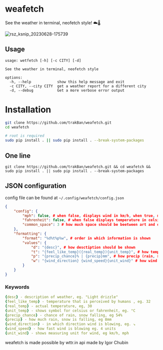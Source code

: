 # weafetch
See the weather in terminal, neofetch style! ☁️🌡️

![rsz_ksnip_20230628-175739](https://github.com/trakBan/weafetch/assets/81049050/83864c4c-1084-4c5a-846e-91784d0afeb8)


## Usage
```
usage: wetfetch [-h] [-c CITY] [-d]

See the weather in terminal, neofetch style

options:
  -h, --help            show this help message and exit
  -c CITY, --city CITY  get a weather report for a different city
  -d, --debug           Get a more verbose error output
```

# Installation

```bash
git clone https://github.com/trakBan/weafetch.git
cd weafetch

# root is required
sudo pip install . || sudo pip install . --break-system-packages
```

## One line
```git clone https://github.com/trakBan/weafetch.git && cd weafetch && sudo pip install . || sudo pip install . --break-system-packages```


## JSON configuration

config file can be found at ```~/.config/weafetch/config.json```

```json
{
    "config": {
        "mph": false, # when false, displays wind in km/h, when true, mph
        "fahrenheit": false, # when false displays temperature in celsius, when true, in fahrenheit
        "common_space": 3 # how much space should be beetween art and desctiptions
    },
    "formatting": {
        "format": "%d%t%p%w", # order in which information is shown
        "values": {
            "d": "{desc}", # how desctiption should be shown
            "t": "{feel_like_temp}({real_temp}){unit_temp}", # how temperature should be shown
            "p": "{precip_chance}% | {precip}mm", # how precip (rain, snow) should be shown
            "w": "{wind_direction} {wind_speed}{unit_wind}" # how wind should be shown
        }
    }
}
```

### Keywords
```yaml
{desc} - description of weather, eg. "Light drizzle"
{feel_like_temp} - temperature that is perceived by humans , eg. 32
{real_temp} - actual temperature, eg, 30
{unit_temp} - shows symbol for celsius or fahrenheit, eg. °C
{precip_chance} - chance of rain, snow falling, eg 54%
{precip} - how much rain, snow is falling, eg 8mm
{wind_direction} - in which direction wind is blowing, eg. ↘
{wind_speed} - how fast wind is blowing eg. 4 units
{unit_wind} - shows measuring unit for wind, eg km/h, mph
```

weafetch is made possible by wttr.in api made by Igor Chubin
